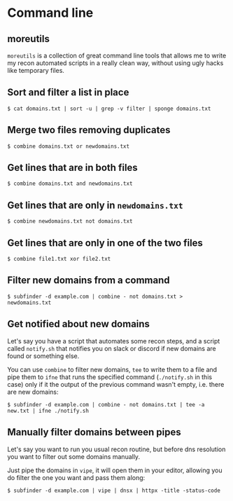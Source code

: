 # Command line

## moreutils

`moreutils` is a collection of great command line tools that allows me to write
my recon automated scripts in a really clean way, without using ugly hacks like
temporary files.


## Sort and filter a list in place

```
$ cat domains.txt | sort -u | grep -v filter | sponge domains.txt
```

## Merge two files removing duplicates

```
$ combine domains.txt or newdomains.txt
```

## Get lines that are in both files

```
$ combine domains.txt and newdomains.txt
```

## Get lines that are only in `newdomains.txt`

```
$ combine newdomains.txt not domains.txt
```

## Get lines that are only in one of the two files

```
$ combine file1.txt xor file2.txt
```

## Filter new domains from a command

```
$ subfinder -d example.com | combine - not domains.txt > newdomains.txt
```

## Get notified about new domains

Let's say you have a script that automates some recon steps, and a script called `notify.sh` that notifies you on slack or discord if new domains are found or something else.

You can use `combine` to filter new domains, `tee` to write them to a file and pipe them to `ifne` that runs the specified command (`./notify.sh` in this case) only if it the output of the previous command wasn't empty, i.e. there are new domains:

```
$ subfinder -d example.com | combine - not domains.txt | tee -a new.txt | ifne ./notify.sh
```

## Manually filter domains between pipes

Let's say you want to run you usual recon routine, but before dns resolution you want to filter out
some domains manually.

Just pipe the domains in `vipe`, it will open them in your editor, allowing you do filter the one you want and pass them along:

```
$ subfinder -d example.com | vipe | dnsx | httpx -title -status-code
```
